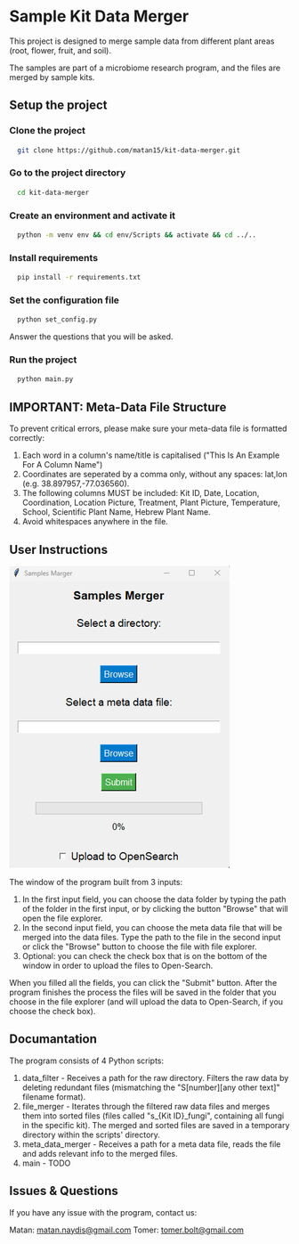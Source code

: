 
# Sample Kit Data Merger 

This project is designed to merge sample data from different plant areas (root, flower, fruit, and soil).

The samples are part of a microbiome research program, and the files are merged by sample kits.

## Setup the project

### Clone the project

```bash
  git clone https://github.com/matan15/kit-data-merger.git
```

### Go to the project directory

```bash
  cd kit-data-merger
```

### Create an environment and activate it

```bash
  python -m venv env && cd env/Scripts && activate && cd ../..
```

### Install requirements

```bash
  pip install -r requirements.txt
```

### Set the configuration file
```bash
  python set_config.py
```
Answer the questions that you will be asked.

### Run the project
```bash
  python main.py
```

## IMPORTANT: Meta-Data File Structure
To prevent critical errors, please make sure your meta-data file is formatted correctly:
1. Each word in a column's name/title is capitalised ("This Is An Example For A Column Name")
2. Coordinates are seperated by a comma only, without any spaces: lat,lon (e.g. 38.897957,-77.036560).
3. The following columns MUST be included: Kit ID, Date, Location, Coordination, Location Picture, Treatment, Plant Picture, Temperature, School, Scientific Plant Name, Hebrew Plant Name.
4. Avoid whitespaces anywhere in the file.

## User Instructions

![screenshot](/static/images/screenshot.png)

The window of the program built from 3 inputs:
1. In the first input field, you can choose the data folder by typing the path of the folder in the first input, or by clicking the button "Browse" that will open the file explorer.
2. In the second input field, you can choose the meta data file that will be merged into the data files. Type the path to the file in the second input or click the "Browse" button to choose the file with file explorer.
3. Optional: you can check the check box that is on the bottom of the window in order to upload the files to Open-Search.

When you filled all the fields, you can click the "Submit" button. After the program finishes the process the files will be saved in the folder that you choose in the file explorer (and will upload the data to Open-Search, if you choose the check box).

## Documantation

The program consists of 4 Python scripts:
1. data_filter - Receives a path for the raw directory. Filters the raw data by deleting redundant files (mismatching the "S[number][any other text]" filename format).
2. file_merger - Iterates through the filtered raw data files and merges them into sorted files (files called "s_{Kit ID}_fungi", containing all fungi in the specific kit). The merged and sorted files are saved in a temporary directory within the scripts' directory.
3. meta_data_merger - Receives a path for a meta data file, reads the file and adds relevant info to the merged files.
4. main - TODO

## Issues & Questions
If you have any issue with the program, contact us:

Matan: matan.naydis@gmail.com
Tomer: tomer.bolt@gmail.com